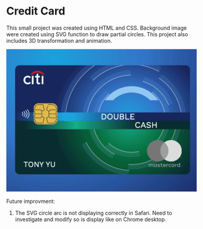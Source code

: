 # Credit Card

This small project was created using HTML and CSS.  Background image were created using SVG <circle> function to draw partial circles.  This project also includes 3D transformation and animation.

![me](https://github.com/xTonyYu/credit_card/blob/main/assets/citicard.gif)



Future improvment:
1. The SVG circle arc is not displaying correctly in Safari.  Need to investigate and modify so is display like on Chrome desktop.
